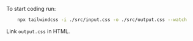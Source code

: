 To start coding run: 
```bash
    npx tailwindcss -i ./src/input.css -o ./src/output.css --watch
```


Link `output.css` in HTML.